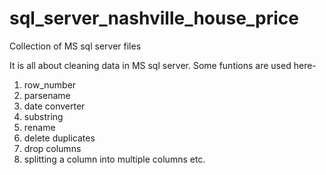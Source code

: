 # sql_server_nashville_house_price
Collection of MS sql server files


It is all about cleaning data in MS sql server.
Some funtions are used here-
1. row_number
2. parsename
3. date converter
4. substring
5. rename
6. delete duplicates
7. drop columns
8. splitting a column into multiple columns etc.

